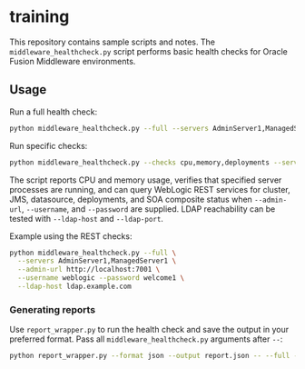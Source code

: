 # training

This repository contains sample scripts and notes. The `middleware_healthcheck.py` script performs basic health checks for Oracle Fusion Middleware environments.

## Usage

Run a full health check:

```bash
python middleware_healthcheck.py --full --servers AdminServer1,ManagedServer1
```

Run specific checks:

```bash
python middleware_healthcheck.py --checks cpu,memory,deployments --servers AdminServer1
```

The script reports CPU and memory usage, verifies that specified server processes are running, and can query WebLogic REST services for cluster, JMS, datasource, deployments, and SOA composite status when `--admin-url`, `--username`, and `--password` are supplied. LDAP reachability can be tested with `--ldap-host` and `--ldap-port`.

Example using the REST checks:

```bash
python middleware_healthcheck.py --full \
  --servers AdminServer1,ManagedServer1 \
  --admin-url http://localhost:7001 \
  --username weblogic --password welcome1 \
  --ldap-host ldap.example.com
```

### Generating reports

Use `report_wrapper.py` to run the health check and save the output in your preferred format. Pass all `middleware_healthcheck.py` arguments after `--`:

```bash
python report_wrapper.py --format json --output report.json -- --full --servers AdminServer1
```
